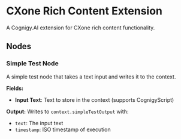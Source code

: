 # CXone Rich Content Extension

A Cognigy.AI extension for CXone rich content functionality.

## Nodes

### Simple Test Node
A simple test node that takes a text input and writes it to the context.

**Fields:**
- **Input Text**: Text to store in the context (supports CognigyScript)

**Output:**
Writes to `context.simpleTestOutput` with:
- `text`: The input text
- `timestamp`: ISO timestamp of execution
